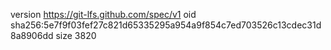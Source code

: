 version https://git-lfs.github.com/spec/v1
oid sha256:5e7f9f03fef27c821d65335295a954a9f854c7ed703526c13cdec31d8a8906dd
size 3820
